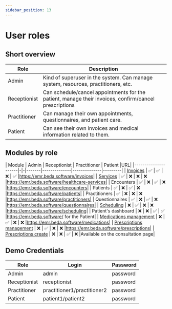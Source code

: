 ```yaml
---
sidebar_position: 13
---
```


# User roles
## Short overview
|Role|Description|
|----|-----------|
|Admin|Kind of superuser in the system. Can manage system, resources, practitioners, etc.|
|Receptionist|Can schedule/cancel appointments for the patient, manage their invoices, confirm/cancel prescriptions|
|Practitioner|Can manage their own appointments, questionnaires, and patient care.|
|Patient|Can see their own invoices and medical information related to them.|
## Modules by role
| Module         | Admin | Receptionist | Practitioner | Patient |URL|
|---------------------|-|-|-------|--------------|--------------|---------|
| [Invoices](Invoices)            |   ✅   |       ✅      |       ❌      |    ✅    |https://emr.beda.software/invoices|
| [Services](HealthcareServiceManagement)            |   ✅   |       ❌      |       ❌      |    ❌    |https://emr.beda.software/healthcare-services|
| Encounters          |   ✅   |       ❌      |       ✅      |    ❌    |https://emr.beda.software/encounters|
| Patients            |   ✅   |       ❌      |       ✅      |    ❌    |https://emr.beda.software/patients|
| Practitioners       |   ✅   |       ❌      |       ❌      |    ❌    |https://emr.beda.software/practitioners|
| Questionnaires      |  ✅   |       ❌      |       ✅      |    ❌    |https://emr.beda.software/questionnaires| 
| [Scheduling](Scheduling)          |   ❌   |       ✅      |       ❌      |    ❌    |https://emr.beda.software/scheduling|
| Patient's dashboard |   ❌   |       ❌      |       ✅      |    ✅    |https://emr.beda.software/ for the Patient|
| [Medications management](Medications) |   ❌   |       ✅      |       ❌      |    ❌    |https://emr.beda.software/medications|
| [Prescriptions management](PrescriptionsManagement) |   ❌   |       ✅      |       ❌      |    ❌    |https://emr.beda.software/prescriptions|
| [Prescriptions create](PrescriptionsManagement#create) |   ❌   |       ❌      |       ✅      |    ❌    |Available on the consultation page|
## Demo Credentials
|Role|Login|Password|
|----|-----|--------|
|Admin|admin|password|
|Receptionist|receptionist|password|
|Practitioner|practitioner1/practitioner2|password|
|Patient|patient1/patient2|password|
